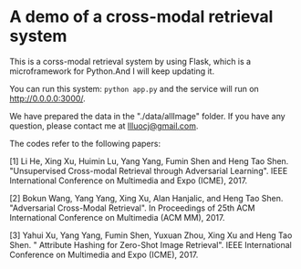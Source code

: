 # A demo of a cross-modal retrieval system

This is a corss-modal retrieval system by using Flask, which is a microframework for Python.And I will keep updating it.

You can run this system:
 `python app.py`
and the service will run on http://0.0.0.0:3000/.

We have prepared the data in the "./data/allImage" folder. If you have any question, please contact me at llluocj@gmail.com. 

The codes refer to the following papers: 

[1]  Li He, Xing Xu, Huimin Lu, Yang Yang, Fumin Shen and Heng Tao Shen.  "Unsupervised Cross-modal Retrieval through Adversarial Learning". IEEE International Conference on Multimedia and Expo (ICME), 2017. 

[2]  Bokun Wang, Yang Yang, Xing Xu, Alan Hanjalic, and Heng Tao Shen. "Adversarial Cross-Modal Retrieval". In Proceedings of 25th ACM International Conference on Multimedia (ACM MM), 2017.

[3]  Yahui Xu, Yang Yang, Fumin Shen, Yuxuan Zhou, Xing Xu and Heng Tao Shen. " Attribute Hashing for Zero-Shot Image Retrieval". IEEE International Conference on Multimedia and Expo  (ICME), 2017.
